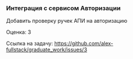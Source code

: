 ### Интеграция с сервисом Авторизации

Добавить проверку ручек АПИ на авторизацию

Оценка: 3

Ссылка на задачу: https://github.com/alex-fullstack/graduate_work/issues/3